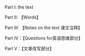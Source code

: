 
Part I: the text

Part II: 【Words】

Part III: 【Notes on the text 课文注释】

Part IV：【Questions for英语思维部分】

Part V：【文章改写部分】
